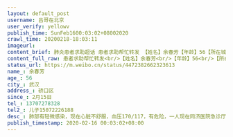 ```yaml
---
layout: default_post
username: 吕哥在北京
user_verify: yellowv
publish_time: SunFeb1600:03:02+08002020
crawl_time: 20200218-18:03:11
imageurl: 
content_brief: 肺炎患者求助超话 患者求助帮忙转发 【姓名】余春芳【年龄】56【所在城市】武汉【所在小区、社区】硚口区【患病时间】2月15日【联系方式】13707278328【其他紧急联系人】儿子：15072226188【病情描述】 肺部有轻微感染，现在心脏不舒服，血压170/117，有危险，一人现在同济医院急诊厅得不 ...全文
content_full_raw: 患者求助帮忙转发<br/>【姓名】余春芳<br/>【年龄】56<br/>【所在城市】武汉<br/>【所在小区、社区】硚口区<br/>【患病时间】2月15日<br/>【联系方式】13707278328<br/>【其他紧急联系人】儿子：15072226188<br/>【病情描述】肺部有轻微感染，现在心脏不舒服，血压170/117，有危险，一人现在同济医院急诊厅得不到救治，今晚可能还要回家<adata-url="http://t.cn/ELT0hke"href="http://weibo.com/p/1001018008611000000000000"data-hide=""><spanclass='url-icon'><imgstyle='width:1rem;height:1rem'src='https://h5.sinaimg.cn/upload/2015/09/25/3/timeline_card_small_location_default.png'></span><spanclass="surl-text">北京</span></a>
status_url: https://m.weibo.cn/status/4472382662323613
name_: 余春芳
age_: 56
city_: 武汉
address_: 硚口区
since_: 2月15日
tel_: 13707278328
tel2_: 儿子15072226188
desc_: 肺部有轻微感染，现在心脏不舒服，血压170/117，有危险，一人现在同济医院急诊厅得不到救治，今晚可能还要回家<adata-url="http//t.cn/ELT0hke"href="http//weibo.com/p/1001018008611000000000000"data-hide=""><spanclass='url-icon'><imgstyle='width1rem;height1rem'src='https//h5.sinaimg.cn/upload/2015/09/25/3/timeline_card_small_location_default.png'></span><spanclass="surl-text">北京</span></a>
publish_timestamp: 2020-02-16 00:03:02+08:00
---
```


